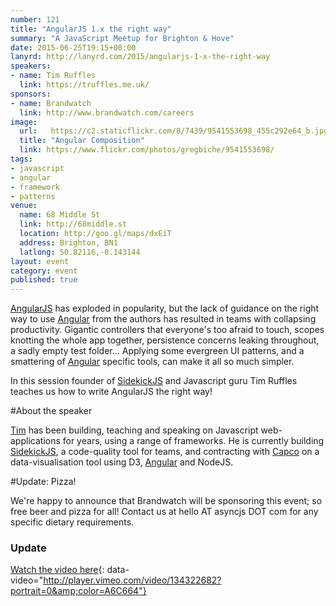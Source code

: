 ```yaml
---
number: 121
title: "AngularJS 1.x the right way"
summary: "A JavaScript Meetup for Brighton & Hove"
date: 2015-06-25T19:15+00:00
lanyrd: http://lanyrd.com/2015/angularjs-1-x-the-right-way
speakers:
- name: Tim Ruffles
  link: https://truffles.me.uk/
sponsors:
- name: Brandwatch
  link: http://www.brandwatch.com/careers
image:
  url:   https://c2.staticflickr.com/8/7439/9541553698_455c292e64_b.jpg
  title: "Angular Composition"
  link: https://www.flickr.com/photos/gregbiche/9541553698/
tags:
- javascript
- angular
- framework
- patterns
venue:
  name: 68 Middle St
  link: http://68middle.st
  location: http://goo.gl/maps/dxEiT
  address: Brighton, BN1
  latlong: 50.82116,-0.143144
layout: event
category: event
published: true
---
```

[AngularJS][angular] has exploded in popularity, but the lack of guidance on the right way to use [Angular][angular] from the authors has resulted in teams with collapsing productivity. Gigantic controllers that everyone's too afraid to touch, scopes knotting the whole app together, persistence concerns leaking throughout, a sadly empty test folder... Applying some evergreen UI patterns, and a smattering of [Angular][angular] specific tools, can make it all so much simpler.

In this session founder of [SidekickJS][sidekick] and Javascript guru Tim Ruffles teaches us how to write AngularJS the right way!

#About the speaker

[Tim][tim] has been building, teaching and speaking on Javascript web-applications for years, using a range of frameworks. He is currently building [SidekickJS][sidekick], a code-quality tool for teams, and contracting with [Capco][capco] on a data-visualisation tool using D3, [Angular][angular] and NodeJS.

#Update: Pizza!

We're happy to announce that Brandwatch will be sponsoring this event; so free beer and pizza for all! Contact us at hello AT asyncjs DOT com for any specific dietary requirements.

[angular]: https://angularjs.org/
[sidekick]: https://www.sidekickjs.com/
[capco]: http://www.capco.com/
[tim]: https://truffles.me.uk/

### Update

[Watch the video here](https://vimeo.com/134322682){: data-video="http://player.vimeo.com/video/134322682?portrait=0&amp;color=A6C664"}
